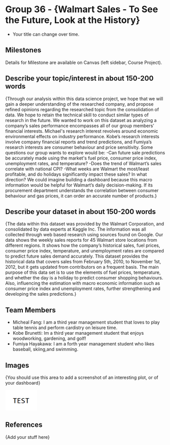 # Group 36 - {Walmart Sales - To See the Future, Look at the History}

- Your title can change over time.

## Milestones

Details for Milestone are available on Canvas (left sidebar, Course Project).

## Describe your topic/interest in about 150-200 words

{Through our analysis within this data science project, we hope that we will gain a deeper understanding of the researched company, and propose refined opinions regarding the researched topic from the consolidation of data. We hope to retain the technical skill to conduct similar types of research in the future. We wanted to work on this dataset as analyzing a company’s sales performance encompasses all of our group members’ financial interests. Michael's research interest revolves around economic environmental effects on industry performance. Kobe’s research interests involve company financial reports and trend predictions, and Fumiya’s research interests are consumer behaviour and price sensitivity. Some questions our group wants to explore would be:
-Can future sale predictions be accurately made using the market's fuel price, consumer price index, unemployment rates, and temperature?
-Does the trend of Walmart’s sales correlate with national CPI?
-What weeks are Walmart the most/least profitable, and do holidays significantly impact these sales? In what direction? 
We could imagine building a dashboard because this macro information would be helpful for Walmart’s daily decision-making. If its procurement department understands the correlation between consumer behaviour and gas prices, it can order an accurate number of products.}

## Describe your dataset in about 150-200 words

{The data within this dataset was provided by the Walmart Corporation, and consolidated by data experts at Kaggle Inc. The information was all collected through web based research using sources found on Google. Our data shows the weekly sales reports for 45 Walmart store locations from different regions. It shows how the company’s historical sales, fuel prices, consumer price index, temperature, and unemployment rates are compared to predict future sales demand accurately. This dataset provides the historical data that covers sales from February 5th, 2010, to November 1st, 2012, but it gets updated from contributors on a frequent basis. The main purpose of this data set is to use the elements of fuel prices, temperature, and whether the day is a holiday to predict consumer shopping behaviours. Also, influencing the estimation with macro economic information such as consumer price index and unemployment rates, further strengthening and developing the sales predictions.}

## Team Members

- Micheal Fang: I am a third year management student that loves to play table tennis and perform cardistry on leisure time.
- Kobe Brunetti: Im a third year management student that enjoys woodworking, gardening, and golf!
- Fumiya Hayakawa: I am a forth year management student who likes baseball, skiing,and swimming.

## Images

{You should use this area to add a screenshot of an interesting plot, or of your dashboard}

<img src ="images/test.png" width="100px">

## References

{Add your stuff here}



